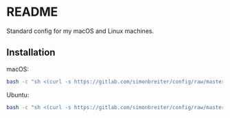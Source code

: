 # README

Standard config for my macOS and Linux machines.

## Installation

macOS:

```bash
bash -c "sh <(curl -s https://gitlab.com/simonbreiter/config/raw/master/.init.sh)"
```

Ubuntu:

```bash
bash -c "sh <(curl -s https://gitlab.com/simonbreiter/config/raw/master/.init_ubuntu.sh)"
```